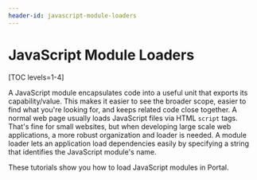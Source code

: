 ```yaml
---
header-id: javascript-module-loaders
---
```


# JavaScript Module Loaders

[TOC levels=1-4]

A JavaScript module encapsulates code into a useful unit that exports its
capability/value. This makes it easier to see the broader scope, easier to find
what you're looking for, and keeps related code close together. A normal web
page usually loads JavaScript files via HTML `script` tags. That's fine for
small websites, but when developing large scale web applications, a more robust
organization and loader is needed. A module loader lets an application load
dependencies easily by specifying a string that identifies the JavaScript
module's name.

These tutorials show you how to load JavaScript modules in Portal. 
